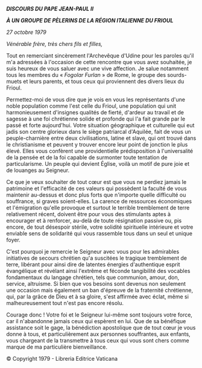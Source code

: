 ***DISCOURS DU PAPE JEAN-PAUL II***

***À UN GROUPE DE PÈLERINS DE LA RÉGION ITALIENNE DU FRIOUL***

*27 octobre 1979*

*Vénérable frère, très chers fils et filles,*

Tout en remerciant sincèrement l'Archevêque d'Udine pour les paroles qu'il m'a adressées à l'occasion de cette rencontre que vous avez souhaitée, je suis heureux de vous saluer avec une vive affection. Je salue notamment tous les membres du « *Fogolar Furlan* » de Rome, le groupe des sourds-muets et leurs parents, et tous ceux qui proviennent des divers lieux du Frioul.

Permettez-moi de vous dire que je vois en vous les représentants d'une noble population comme l'est celle du Frioul, une population qui unit harmonieusement d'insignes qualités de fierté, d'ardeur au travail et de sagesse à une foi chrétienne solide et profonde qui l'a fait grande par le passé et forte aujourd'hui. Votre situation géographique et culturelle qui eut jadis son centre glorieux dans le siège patriarcal d'Aquilée, fait de vous un peuple-charnière entre deux civilisations, latine et slave, qui ont trouvé dans le christianisme et peuvent y trouver encore leur point de jonction le plus élevé. Elles vous confèrent une providentielle prédisposition à l'universalité de la pensée et de la foi capable de surmonter toute tentation de particularisme. Un peuple qui devient Église, voilà un motif de pure joie et de louanges au Seigneur.

Ce que je veux souhaiter de tout cœur est que vous ne perdiez jamais le patrimoine et l'efficacité de ces valeurs qui possèdent la faculté de vous maintenir au-dessus et donc plus forts que n'importe quelle difficulté ou souffrance, si graves soient-elles. La carence de ressources économiques et l'émigration qu'elle provoque et surtout le terrible tremblement de terre relativement récent, doivent être pour vous des stimulants aptes à encourager et à renforcer, au-delà de toute résignation passive ou, pis encore, de tout désespoir stérile, votre solidité spirituelle intérieure et votre enviable sens de solidarité qui vous rassemble tous dans un seul et unique foyer.

C'est pourquoi je remercie le Seigneur avec vous pour les admirables initiatives de secours chrétien qu'a suscitées le tragique tremblement de terre, libérant pour ainsi dire de latentes énergies d'authentique esprit évangélique et révélant ainsi l'extrême et féconde tangibilité des vocables fondamentaux du langage chrétien, tels que communion, amour, don, service, altruisme. Si bien que vos besoins sont devenus non seulement une occasion mais également un ban d'épreuve de la fraternité chrétienne, qui, par la grâce de Dieu et à sa gloire, s'est affirmée avec éclat, même si malheureusement tout n'est pas encore résolu.

Courage donc ! Votre foi et le Seigneur lui-même sont toujours votre force, car il n'abandonne jamais ceux qui espèrent en lui. Que de sa bénéfique assistance soit le gage, la bénédiction apostolique que de tout cœur je vous donne à tous, et particulièrement aux personnes souffrantes, aux enfants, vous chargeant de la transmettre à tous ceux qui vous sont chers comme marque de ma particulière bienveillance.

© Copyright 1979 - Libreria Editrice Vaticana